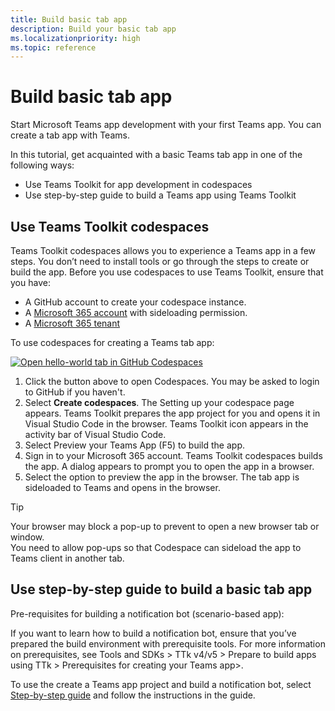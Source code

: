 ```yaml
---
title: Build basic tab app
description: Build your basic tab app
ms.localizationpriority: high
ms.topic: reference
---
```

# Build basic tab app

Start Microsoft Teams app development with your first Teams app. You can create a tab app with Teams.

In this tutorial, get acquainted with a basic Teams tab app in one of the following ways:

* Use Teams Toolkit for app development in codespaces
* Use step-by-step guide to build a Teams app using Teams Toolkit

## Use Teams Toolkit codespaces

Teams Toolkit codespaces allows you to experience a Teams app in a few steps. You don’t need to install tools or go through the steps to create or build the app.  Before you use codespaces to use Teams Toolkit, ensure that you have:

* A GitHub account to create your codespace instance.
* A [Microsoft 365 account](https://developer.microsoft.com/microsoft-365/dev-program) with sideloading permission.
* A [Microsoft 365 tenant](../concepts/build-and-test/prepare-your-o365-tenant.md)

To use codespaces for creating a Teams tab app:

<a href="https://github.com/codespaces/new?hide_repo_select=true&amp;ref=dol%2Fcodespaces&amp;repo=348288141&amp;machine=standardLinux32gb&amp;devcontainer_path=.devcontainer%2Fhello-world-tab-codespaces%2Fdevcontainer.json&amp;location=WestUs2" target="_blank"><img src="https://github.com/codespaces/badge.svg" alt="Open hello-world tab in GitHub Codespaces"></a>

1. Click the button above to open Codespaces. You may be asked to login to GitHub if you haven't.
1. Select **Create codespaces**. The Setting up your codespace page appears. Teams Toolkit prepares the app project for you and opens it in Visual Studio Code in the browser. Teams Toolkit icon appears in the activity bar of Visual Studio Code.
1. Select Preview your Teams App (F5) to build the app.
1. Sign in to your Microsoft 365 account. Teams Toolkit codespaces builds the app. A dialog appears to prompt you to open the app in a browser.
1. Select the option to preview the app in the browser. The tab app is sideloaded to Teams and opens in the browser.

> [!TIP]
> Your browser may block a pop-up to prevent to open a new browser tab or window.  
> You need to allow pop-ups so that Codespace can sideload the app to Teams client in another tab.

## Use step-by-step guide to build a basic tab app

Pre-requisites for building a notification bot (scenario-based app):

If you want to learn how to build a notification bot, ensure that you’ve prepared the build environment with prerequisite tools. For more information on prerequisites, see Tools and SDKs > TTk v4/v5 >  Prepare to build apps using TTk > Prerequisites for creating your Teams app>.

To use the create a Teams app project and build a notification bot, select [Step-by-step guide](../sbs-gs-javascript.yml) and follow the instructions in the guide.
